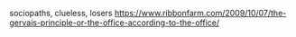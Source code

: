 sociopaths, clueless, losers
https://www.ribbonfarm.com/2009/10/07/the-gervais-principle-or-the-office-according-to-the-office/

